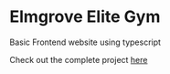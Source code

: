 # Elmgrove Elite Gym

Basic Frontend website using typescript

Check out the complete project [here](https://elmgrove-elite.pages.dev/)
